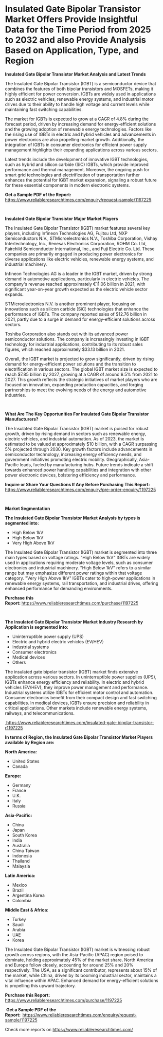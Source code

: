 <p><h1>Insulated Gate Bipolar Transistor Market Offers Provide Insightful Data for the Time Period from 2025 to 2032 and also Provide Analysis Based on Application, Type, and Region</h1></p><p><strong>Insulated Gate Bipolar Transistor Market Analysis and Latest Trends</strong></p>
<p><p>The Insulated Gate Bipolar Transistor (IGBT) is a semiconductor device that combines the features of both bipolar transistors and MOSFETs, making it highly efficient for power conversion. IGBTs are widely used in applications such as electric vehicles, renewable energy systems, and industrial motor drives due to their ability to handle high voltage and current levels while maintaining fast switching capabilities.</p><p>The market for IGBTs is expected to grow at a CAGR of 4.8% during the forecast period, driven by increasing demand for energy-efficient solutions and the growing adoption of renewable energy technologies. Factors like the rising use of IGBTs in electric and hybrid vehicles and advancements in power electronics are also propelling market growth. Additionally, the integration of IGBTs in consumer electronics for efficient power supply management highlights their expanding applications across various sectors.</p><p>Latest trends include the development of innovative IGBT technologies, such as hybrid and silicon carbide (SiC) IGBTs, which provide improved performance and thermal management. Moreover, the ongoing push for smart grid technologies and electrification of transportation further enhances the potential for IGBT market expansion, signaling a robust future for these essential components in modern electronic systems.</p></p>
<p><strong>Get a Sample PDF of the Report:&nbsp;</strong> <a href="https://www.reliableresearchtimes.com/enquiry/request-sample/1197225?utm_campaign=2722&utm_medium=2&utm_source=Github&utm_content=ia&utm_term=06042025&utm_id=insulated-gate-bipolar-transistor">https://www.reliableresearchtimes.com/enquiry/request-sample/1197225</a></p>
<p>&nbsp;</p>
<p><strong>Insulated Gate Bipolar Transistor Major Market Players</strong></p>
<p><p>The Insulated Gate Bipolar Transistor (IGBT) market features several key players, including Infineon Technologies AG, Fujitsu Ltd, NXP Semiconductors N.V., STMicroelectronics N.V., Toshiba Corporation, Vishay Intertechnology, Inc., Renesas Electronics Corporation, ROHM Co. Ltd, Fairchild Semiconductor International, Inc., and Fuji Electric Co. Ltd. These companies are primarily engaged in producing power electronics for diverse applications like electric vehicles, renewable energy systems, and industrial machinery.</p><p>Infineon Technologies AG is a leader in the IGBT market, driven by strong demand in automotive applications, particularly in electric vehicles. The company's revenue reached approximately €11.06 billion in 2021, with significant year-on-year growth expected as the electric vehicle sector expands.</p><p>STMicroelectronics N.V. is another prominent player, focusing on innovations such as silicon carbide (SiC) technologies that enhance the performance of IGBTs. The company reported sales of $12.76 billion in 2021, partly due to a surge in demand for energy-efficient solutions across sectors.</p><p>Toshiba Corporation also stands out with its advanced power semiconductor solutions. The company is increasingly investing in IGBT technology for industrial applications, contributing to its robust sales figures, which reached approximately $33.13 billion in 2021.</p><p>Overall, the IGBT market is projected to grow significantly, driven by rising demand for energy-efficient power solutions and the transition to electrification in various sectors. The global IGBT market size is expected to reach $7.85 billion by 2027, growing at a CAGR of around 9.5% from 2021 to 2027. This growth reflects the strategic initiatives of market players who are focused on innovation, expanding production capacities, and forging partnerships to meet the evolving needs of the energy and automotive industries.</p></p>
<p>&nbsp;</p>
<p><strong>What Are The Key Opportunities For Insulated Gate Bipolar Transistor Manufacturers?</strong></p>
<p><p>The Insulated Gate Bipolar Transistor (IGBT) market is poised for robust growth, driven by rising demand in sectors such as renewable energy, electric vehicles, and industrial automation. As of 2023, the market is estimated to be valued at approximately $10 billion, with a CAGR surpassing 5% projected through 2030. Key growth factors include advancements in semiconductor technology, increasing energy efficiency needs, and government initiatives promoting electric mobility. Geographically, Asia-Pacific leads, fueled by manufacturing hubs. Future trends indicate a shift towards enhanced power handling capabilities and integration with other power electronic devices, bolstering efficiency and performance.</p></p>
<p><strong>Inquire or Share Your Questions If Any Before Purchasing This Report:</strong> <a href="https://www.reliableresearchtimes.com/enquiry/pre-order-enquiry/1197225?utm_campaign=2722&utm_medium=2&utm_source=Github&utm_content=ia&utm_term=06042025&utm_id=insulated-gate-bipolar-transistor">https://www.reliableresearchtimes.com/enquiry/pre-order-enquiry/1197225</a></p>
<p>&nbsp;</p>
<p><strong>Market Segmentation</strong></p>
<p><strong>The Insulated Gate Bipolar Transistor Market Analysis by types is segmented into:</strong></p>
<p><ul><li>High Below 1kV</li><li>High Below 1kV</li><li>Very High Above 1kV</li></ul></p>
<p><p>The Insulated Gate Bipolar Transistor (IGBT) market is segmented into three main types based on voltage ratings. "High Below 1kV" IGBTs are widely used in applications requiring moderate voltage levels, such as consumer electronics and industrial machinery. "High Below 1kV" refers to a similar range but may emphasize different power ratings within that voltage category. "Very High Above 1kV" IGBTs cater to high-power applications in renewable energy systems, rail transportation, and industrial drives, offering enhanced performance for demanding environments.</p></p>
<p><strong>Purchase this Report:&nbsp;</strong><a href="https://www.reliableresearchtimes.com/purchase/1197225?utm_campaign=2722&utm_medium=2&utm_source=Github&utm_content=ia&utm_term=06042025&utm_id=insulated-gate-bipolar-transistor">https://www.reliableresearchtimes.com/purchase/1197225</a></p>
<p>&nbsp;</p>
<p><strong>The Insulated Gate Bipolar Transistor Market Industry Research by Application is segmented into:</strong></p>
<p><ul><li>Uninterruptible power supply (UPS)</li><li>Electric and hybrid electric vehicles (EV/HEV)</li><li>Industrial systems</li><li>Consumer electronics</li><li>Medical devices</li><li>Others</li></ul></p>
<p><p>The insulated gate bipolar transistor (IGBT) market finds extensive application across various sectors. In uninterruptible power supplies (UPS), IGBTs enhance energy efficiency and reliability. In electric and hybrid vehicles (EV/HEV), they improve power management and performance. Industrial systems utilize IGBTs for efficient motor control and automation. Consumer electronics benefit from their compact design and fast switching capabilities. In medical devices, IGBTs ensure precision and reliability in critical applications. Other markets include renewable energy systems, railways, and telecommunications.</p></p>
<p><a href="https://www.reliableresearchtimes.com/insulated-gate-bipolar-transistor-r1197225?utm_campaign=2722&utm_medium=2&utm_source=Github&utm_content=ia&utm_term=06042025&utm_id=insulated-gate-bipolar-transistor">&nbsp;https://www.reliableresearchtimes.com/insulated-gate-bipolar-transistor-r1197225</a></p>
<p><strong>In terms of Region, the Insulated Gate Bipolar Transistor Market Players available by Region are:</strong></p>
<p>
    <p> <strong> North America: </strong>
        <ul>
            <li>United States</li>
            <li>Canada</li>
        </ul>
        </p> 
    <p> <strong> Europe: </strong>
        <ul>
            <li>Germany</li>
            <li>France</li>
            <li>U.K.</li>
            <li>Italy</li>
            <li>Russia</li>
        </ul>
        </p> 
    <p> <strong> Asia-Pacific: </strong>
        <ul>
            <li>China</li>
            <li>Japan</li>
            <li>South Korea</li>
            <li>India</li>
            <li>Australia</li>
            <li>China Taiwan</li>
            <li>Indonesia</li>
            <li>Thailand</li>
            <li>Malaysia</li>
        </ul>
        </p> 
    <p> <strong> Latin America: </strong>
        <ul>
            <li>Mexico</li>
            <li>Brazil</li>
            <li>Argentina Korea</li>
            <li>Colombia</li>
        </ul>
        </p> 
    <p> <strong> Middle East & Africa: </strong>
        <ul>
            <li>Turkey</li>
            <li>Saudi</li>
            <li>Arabia</li>
            <li>UAE</li>
            <li>Korea</li>
        </ul>
    </p>
    </p>
<p><p>The Insulated Gate Bipolar Transistor (IGBT) market is witnessing robust growth across regions, with the Asia-Pacific (APAC) region poised to dominate, holding approximately 45% of the market share. North America and Europe follow closely, accounting for around 25% and 20% respectively. The USA, as a significant contributor, represents about 15% of the market, while China, driven by its booming industrial sector, maintains a vital influence within APAC. Enhanced demand for energy-efficient solutions is propelling this upward trajectory.</p></p>
<p><strong>Purchase this Report: </strong><a href="https://www.reliableresearchtimes.com/purchase/1197225?utm_campaign=2722&utm_medium=2&utm_source=Github&utm_content=ia&utm_term=06042025&utm_id=insulated-gate-bipolar-transistor">https://www.reliableresearchtimes.com/purchase/1197225</a></p>
<p>&nbsp;<strong>Get a Sample PDF of the Report:&nbsp;&nbsp;</strong><a href="https://www.reliableresearchtimes.com/enquiry/request-sample/1197225?utm_campaign=2722&utm_medium=2&utm_source=Github&utm_content=ia&utm_term=06042025&utm_id=insulated-gate-bipolar-transistor">https://www.reliableresearchtimes.com/enquiry/request-sample/1197225</a></p>
<p><strong></strong></p>
<p>Check more reports on <a href="https://www.reliableresearchtimes.com/?utm_campaign=2722&utm_medium=2&utm_source=Github&utm_content=ia&utm_term=06042025&utm_id=insulated-gate-bipolar-transistor">https://www.reliableresearchtimes.com/</a></p>